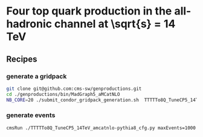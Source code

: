 # Four top quark production in the all-hadronic channel at \sqrt{s} = 14 TeV

## Recipes
### generate a gridpack
```bash
git clone git@github.com:cms-sw/genproductions.git
cd ./genproductions/bin/MadGraph5_aMCatNLO
NB_CORE=20 ./submit_condor_gridpack_generation.sh  TTTTTo8Q_TuneCP5_14TeV_amcatnlo-pythia8 ../../../data/cards/
```

### generate events
```bash
cmsRun ./TTTTTo8Q_TuneCP5_14TeV_amcatnlo-pythia8_cfg.py maxEvents=1000
```
